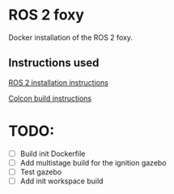 # ROS 2 foxy

Docker installation of the ROS 2 foxy. 

## Instructions used 

[ROS 2 installation instructions](https://docs.ros.org/en/foxy/Tutorials/Beginner-Client-Libraries/Colcon-Tutorial.html) 

[Colcon build instructions](https://docs.ros.org/en/foxy/Tutorials/Beginner-Client-Libraries/Colcon-Tutorial.html) 

# TODO: 
- [ ] Build init Dockerfile 
- [ ] Add multistage build for the ignition gazebo 
- [ ] Test gazebo 
- [ ] Add init workspace build 
